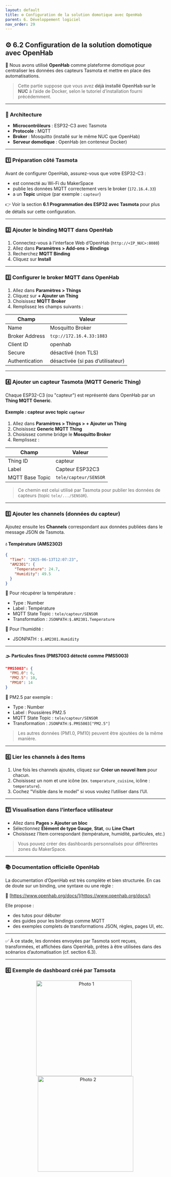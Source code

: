 ```yaml
---
layout: default
title: ⚙️ Configuration de la solution domotique avec OpenHab
parent: 6. Développement logiciel
nav_order: 29
---
```


## ⚙️ 6.2 Configuration de la solution domotique avec OpenHab

🧠 Nous avons utilisé **OpenHab** comme plateforme domotique pour centraliser les données des capteurs Tasmota et mettre en place des automatisations.

> Cette partie suppose que vous avez **déjà installé OpenHab sur le NUC** à l’aide de Docker, selon le tutoriel d’installation fourni précédemment.

---

### 🧱 Architecture

- **Microcontrôleurs** : ESP32-C3 avec Tasmota
- **Protocole** : MQTT
- **Broker** : Mosquitto (installé sur le même NUC que OpenHab)
- **Serveur domotique** : OpenHab (en conteneur Docker)

---

### 1️⃣ Préparation côté Tasmota

Avant de configurer OpenHab, assurez-vous que votre ESP32-C3 :

- est connecté au Wi-Fi du MakerSpace
- publie les données MQTT correctement vers le broker (`172.16.4.33`)
- a un **Topic** unique (par exemple : `capteur`)

👉 Voir la section **6.1 Programmation des ESP32 avec Tasmota** pour plus de détails sur cette configuration.

---

### 2️⃣ Ajouter le binding MQTT dans OpenHab

1. Connectez-vous à l'interface Web d’OpenHab (`http://<IP_NUC>:8080`)
2. Allez dans **Paramètres > Add-ons > Bindings**
3. Recherchez **MQTT Binding**
4. Cliquez sur **Install**

---

### 3️⃣ Configurer le broker MQTT dans OpenHab

1. Allez dans **Paramètres > Things**
2. Cliquez sur **+ Ajouter un Thing**
3. Choisissez **MQTT Broker**
4. Remplissez les champs suivants :

| Champ           | Valeur                  |
|-----------------|--------------------------|
| Name            | Mosquitto Broker         |
| Broker Address  | `tcp://172.16.4.33:1883` |
| Client ID       | openhab                  |
| Secure          | désactivé (non TLS)      |
| Authentication  | désactivée (si pas d’utilisateur) |

---

### 4️⃣ Ajouter un capteur Tasmota (MQTT Generic Thing)

Chaque ESP32-C3 (ou "capteur") est représenté dans OpenHab par un **Thing MQTT Generic**.

#### Exemple : capteur avec topic `capteur`

1. Allez dans **Paramètres > Things > + Ajouter un Thing**
2. Choisissez **Generic MQTT Thing**
3. Choisissez comme bridge le **Mosquitto Broker**
4. Remplissez :

| Champ            | Valeur     |
|------------------|------------|
| Thing ID         | capteur    |
| Label            | Capteur ESP32C3 |
| MQTT Base Topic  | `tele/capteur/SENSOR` |

> Ce chemin est celui utilisé par Tasmota pour publier les données de capteurs (topic `tele/.../SENSOR`).

---

### 5️⃣ Ajouter les channels (données du capteur)

Ajoutez ensuite les **Channels** correspondant aux données publiées dans le message JSON de Tasmota.

#### 💧 Température (AMS2302)

```json
{
  "Time": "2025-06-13T12:07:23",
  "AM2301": {
    "Temperature": 24.7,
    "Humidity": 49.5
  }
}
```

🔹 Pour récupérer la température :

- Type : Number
- Label : Température
- MQTT State Topic : `tele/capteur/SENSOR`
- Transformation : `JSONPATH:$.AM2301.Temperature`

🔹 Pour l’humidité :

- JSONPATH : `$.AM2301.Humidity`

---

#### 🌫️ Particules fines (PMS7003 détecté comme PMS5003)

```json
"PMS5003": {
  "PM1.0": 6,
  "PM2.5": 10,
  "PM10": 14
}
```

🔹 PM2.5 par exemple :

- Type : Number
- Label : Poussières PM2.5
- MQTT State Topic : `tele/capteur/SENSOR`
- Transformation : `JSONPATH:$.PMS5003["PM2.5"]`

> Les autres données (PM1.0, PM10) peuvent être ajoutées de la même manière.

---

### 6️⃣ Lier les channels à des Items

1. Une fois les channels ajoutés, cliquez sur **Créer un nouvel Item** pour chacun.
2. Choisissez un nom et une icône (ex. `temperature_cuisine`, icône : `temperature`).
3. Cochez "Visible dans le model" si vous voulez l’utiliser dans l’UI.

---

### 7️⃣ Visualisation dans l’interface utilisateur

- Allez dans **Pages > Ajouter un bloc**
- Sélectionnez **Élément de type Gauge**, **Stat**, ou **Line Chart**
- Choisissez l’Item correspondant (température, humidité, particules, etc.)

> Vous pouvez créer des dashboards personnalisés pour différentes zones du MakerSpace.

---

### 📚 Documentation officielle OpenHab

La documentation d’OpenHab est très complète et bien structurée. En cas de doute sur un binding, une syntaxe ou une règle :

🔗 [https://www.openhab.org/docs/](https://www.openhab.org/docs/)

Elle propose :

- des tutos pour débuter
- des guides pour les bindings comme MQTT
- des exemples complets de transformations JSON, règles, pages UI, etc.

---

✅ À ce stade, les données envoyées par Tasmota sont reçues, transformées, et affichées dans OpenHab, prêtes à être utilisées dans des scénarios d’automatisation (cf. section 6.3).


---

### 6️⃣ Exemple de dashboard créé par Tamsota

<p align="center">
  <img src="images/photo1.png" alt="Photo 1" width="300" style="margin-right:10px;" />
  <img src="images/photo2.png" alt="Photo 2" width="300" />
</p>

